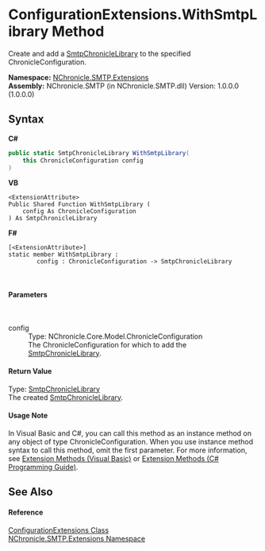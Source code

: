 # ConfigurationExtensions.WithSmtpLibrary Method 
 

Create and add a <a href="T_NChronicle_SMTP_SmtpChronicleLibrary.md">SmtpChronicleLibrary</a> to the specified ChronicleConfiguration.

**Namespace:**&nbsp;<a href="N_NChronicle_SMTP_Extensions.md">NChronicle.SMTP.Extensions</a><br />**Assembly:**&nbsp;NChronicle.SMTP (in NChronicle.SMTP.dll) Version: 1.0.0.0 (1.0.0.0)

## Syntax

**C#**<br />
``` C#
public static SmtpChronicleLibrary WithSmtpLibrary(
	this ChronicleConfiguration config
)
```

**VB**<br />
``` VB
<ExtensionAttribute>
Public Shared Function WithSmtpLibrary ( 
	config As ChronicleConfiguration
) As SmtpChronicleLibrary
```

**F#**<br />
``` F#
[<ExtensionAttribute>]
static member WithSmtpLibrary : 
        config : ChronicleConfiguration -> SmtpChronicleLibrary 

```

<br />

#### Parameters
&nbsp;<dl><dt>config</dt><dd>Type: NChronicle.Core.Model.ChronicleConfiguration<br />The ChronicleConfiguration for which to add the <a href="T_NChronicle_SMTP_SmtpChronicleLibrary.md">SmtpChronicleLibrary</a>.</dd></dl>

#### Return Value
Type: <a href="T_NChronicle_SMTP_SmtpChronicleLibrary.md">SmtpChronicleLibrary</a><br />The created <a href="T_NChronicle_SMTP_SmtpChronicleLibrary.md">SmtpChronicleLibrary</a>.

#### Usage Note
In Visual Basic and C#, you can call this method as an instance method on any object of type ChronicleConfiguration. When you use instance method syntax to call this method, omit the first parameter. For more information, see <a href="http://msdn.microsoft.com/en-us/library/bb384936.aspx">Extension Methods (Visual Basic)</a> or <a href="http://msdn.microsoft.com/en-us/library/bb383977.aspx">Extension Methods (C# Programming Guide)</a>.

## See Also


#### Reference
<a href="T_NChronicle_SMTP_Extensions_ConfigurationExtensions.md">ConfigurationExtensions Class</a><br /><a href="N_NChronicle_SMTP_Extensions.md">NChronicle.SMTP.Extensions Namespace</a><br />

